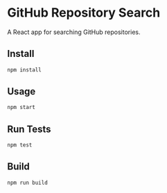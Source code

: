# GitHub Repository Search

A React app for searching GitHub repositories.

## Install

```sh
npm install
```

## Usage

```sh
npm start
```

## Run Tests

```sh
npm test
```

## Build

```sh
npm run build
```
